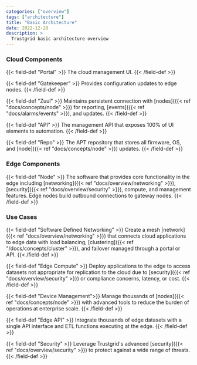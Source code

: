 ```yaml
---
categories: ["overview"]
tags: ["architecture"]
title: "Basic Architecture"
date: 2022-12-28
description: >
  Trustgrid basic architecture overview
---
```


### Cloud Components

{{< field-def "Portal" >}}
The cloud management UI.
{{< /field-def >}}

{{< field-def "Gatekeeper" >}}
Provides configuration updates to edge nodes.
{{< /field-def >}}

{{< field-def "Zuul" >}}
Maintains persistent connection with [nodes]({{< ref "docs/concepts/node" >}}) for reporting, [events]({{< ref "docs/alarms/events" >}}), and updates.
{{< /field-def >}}

{{< field-def "API" >}}
The management API that exposes 100% of UI elements to automation.
{{< /field-def >}}

{{< field-def "Repo" >}}
The APT repository that stores all firmware, OS, and [node]({{< ref "docs/concepts/node" >}}) updates.
{{< /field-def >}}

### Edge Components

{{< field-def "Node" >}}
The software that provides core functionality in the edge including [networking]({{< ref "docs/overview/networking" >}}), [security]({{< ref "docs/overview/security" >}}), compute, and management features. Edge nodes build outbound connections to gateway nodes.
{{< /field-def >}}

### Use Cases

{{< field-def "Software Defined Networking" >}}
Create a mesh [network]({{< ref "docs/overview/networking" >}}) that connects cloud applications to edge data with load balancing, [clustering]({{< ref "/docs/concepts/cluster" >}}), and failover managed through a portal or API.
{{< /field-def >}}

{{< field-def "Edge Compute" >}}
Deploy applications to the edge to access datasets not appropriate for replication to the cloud due to [security]({{< ref "docs/overview/security" >}}) or compliance concerns, latency, or cost.
{{< /field-def >}}

{{< field-def "Device Management">}}
Manage thousands of [nodes]({{< ref "docs/concepts/node" >}}) with advanced tools to reduce the burden of operations at enterprise scale.
{{< /field-def >}}

{{< field-def "Edge API" >}}
Integrate thousands of edge datasets with a single API interface and ETL functions executing at the edge.
{{< /field-def >}}

{{< field-def "Security" >}}
Leverage Trustgrid's advanced [security]({{< ref "docs/overview/security" >}}) to protect against a wide range of threats.
{{< /field-def >}}

